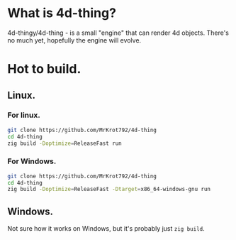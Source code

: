 # What is 4d-thing?
4d-thingy/4d-thing - is a small "engine" that can render 4d objects. There's no much yet, hopefully the engine will evolve.

# Hot to build.
## Linux.
### For linux.
```bash
git clone https://github.com/MrKrot792/4d-thing
cd 4d-thing 
zig build -Doptimize=ReleaseFast run
```

### For Windows.
```bash
git clone https://github.com/MrKrot792/4d-thing
cd 4d-thing 
zig build -Doptimize=ReleaseFast -Dtarget=x86_64-windows-gnu run
```

## Windows.
Not sure how it works on Windows, but it's probably just `zig build`.

